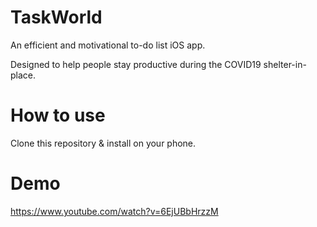 # TaskWorld

An efficient and motivational to-do list iOS app.

Designed to help people stay productive during the COVID19 shelter-in-place.

# How to use

Clone this repository & install on your phone.

# Demo
https://www.youtube.com/watch?v=6EjUBbHrzzM
